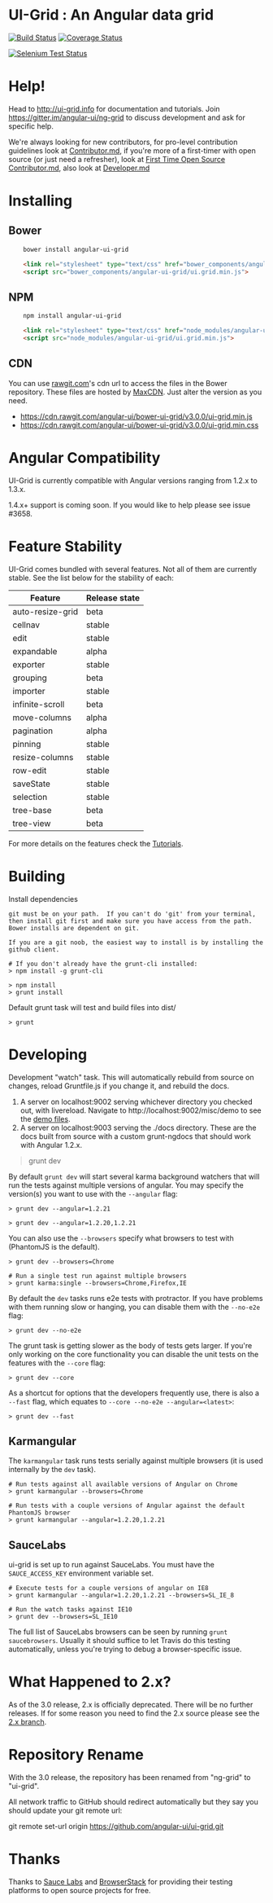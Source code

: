 # UI-Grid : An Angular data grid

[![Build Status](https://api.travis-ci.org/angular-ui/ng-grid.png?branch=3.0)](https://travis-ci.org/angular-ui/ng-grid) [![Coverage Status](https://coveralls.io/repos/angular-ui/ng-grid/badge.png?branch=master)](https://coveralls.io/r/angular-ui/ng-grid?branch=master)

[![Selenium Test Status](https://saucelabs.com/browser-matrix/nggrid.svg)](https://saucelabs.com/u/nggrid)

# Help!

Head to http://ui-grid.info for documentation and tutorials. Join https://gitter.im/angular-ui/ng-grid to discuss development and ask for specific help.

We're always looking for new contributors, for pro-level contribution guidelines look at [Contributor.md](CONTRIBUTING.md), if you're more of a first-timer with open source (or just need a refresher), look at [First Time Open Source Contributor.md](FIRST_TIMER.md), also look at [Developer.md](DEVELOPER.md) 

# Installing

## Bower

```bash
    bower install angular-ui-grid
```

```html
    <link rel="stylesheet" type="text/css" href="bower_components/angular-ui-grid/ui.grid.min.css">
    <script src="bower_components/angular-ui-grid/ui.grid.min.js">
```

## NPM

```bash
    npm install angular-ui-grid
```

```html
    <link rel="stylesheet" type="text/css" href="node_modules/angular-ui-grid/ui.grid.min.css">
    <script src="node_modules/angular-ui-grid/ui.grid.min.js">
```

## CDN

You can use [rawgit.com](https://rawgit.com/)'s cdn url to access the files in the Bower repository. These files are hosted by [MaxCDN](https://www.maxcdn.com/). Just alter the version as you need.

* https://cdn.rawgit.com/angular-ui/bower-ui-grid/v3.0.0/ui-grid.min.js
* https://cdn.rawgit.com/angular-ui/bower-ui-grid/v3.0.0/ui-grid.min.css

# Angular Compatibility

UI-Grid is currently compatible with Angular versions ranging from 1.2.x to 1.3.x.

1.4.x+ support is coming soon. If you would like to help please see issue #3658.

# Feature Stability

UI-Grid comes bundled with several features. Not all of them are currently stable.  See the list below for the stability of each:

Feature           | Release state
-------------------        | --------- |
auto-resize-grid  | beta
cellnav                     | stable
edit        | stable
expandable    | alpha
exporter      | stable
grouping      | beta
importer      | stable
infinite-scroll           | beta
move-columns    | alpha
pagination    | alpha
pinning       | stable
resize-columns  | stable
row-edit      | stable
saveState     | stable
selection       | stable
tree-base     | beta
tree-view       | beta

For more details on the features check the [Tutorials](http://ui-grid.info/docs/#/tutorial).

# Building

Install dependencies

    git must be on your path.  If you can't do 'git' from your terminal, then install git first and make sure you have access from the path.
    Bower installs are dependent on git.

    If you are a git noob, the easiest way to install is by installing the github client.

    # If you don't already have the grunt-cli installed:
    > npm install -g grunt-cli
    
    > npm install
    > grunt install

Default grunt task will test and build files into dist/

    > grunt

# Developing

Development "watch" task. This will automatically rebuild from source on changes, reload Gruntfile.js if you change it, and rebuild the docs.

1. A server on localhost:9002 serving whichever directory you checked out, with livereload. Navigate to http://localhost:9002/misc/demo to see the [demo files](http://localhost:9002/misc/demo/grid-directive.html).
2. A server on localhost:9003 serving the ./docs directory. These are the docs built from source with a custom grunt-ngdocs that should work with Angular 1.2.x.



> grunt dev

By default `grunt dev` will start several karma background watchers that will run the tests against multiple versions of angular. You may specify the version(s) you want to use with the `--angular` flag:

    > grunt dev --angular=1.2.21

    > grunt dev --angular=1.2.20,1.2.21

You can also use the `--browsers` specify what browsers to test with (PhantomJS is the default).

    > grunt dev --browsers=Chrome

    # Run a single test run against multiple browsers
    > grunt karma:single --browsers=Chrome,Firefox,IE

By default the `dev` tasks runs e2e tests with protractor. If you have problems with them running slow or hanging, you can disable them with the `--no-e2e` flag:

    > grunt dev --no-e2e
    
The grunt task is getting slower as the body of tests gets larger.  If you're only working on the core functionality you can disable the unit tests on the features with the `--core` flag:

    > grunt dev --core
    
As a shortcut for options that the developers frequently use, there is also a `--fast` flag, which equates to `--core --no-e2e --angular=<latest>`:
 
    > grunt dev --fast

## Karmangular

The `karmangular` task runs tests serially against multiple browsers (it is used internally by the `dev` task).
  
    # Run tests against all available versions of Angular on Chrome
    > grunt karmangular --browsers=Chrome

    # Run tests with a couple versions of Angular against the default PhantomJS browser
    > grunt karmangular --angular=1.2.20,1.2.21

## SauceLabs

ui-grid is set up to run against SauceLabs. You must have the `SAUCE_ACCESS_KEY` environment variable set.

    # Execute tests for a couple versions of angular on IE8
    > grunt karmangular --angular=1.2.20,1.2.21 --browsers=SL_IE_8

    # Run the watch tasks against IE10
    > grunt dev --browsers=SL_IE10

The full list of SauceLabs browsers can be seen by running `grunt saucebrowsers`. Usually it should suffice to let Travis do this testing automatically, unless you're trying to debug a browser-specific issue.

# What Happened to 2.x?

As of the 3.0 release, 2.x is officially deprecated. There will be no further releases. If for some reason you need to find the 2.x source please see the [2.x branch](https://github.com/angular-ui/ng-grid/tree/2.x).

# Repository Rename

With the 3.0 release, the repository has been renamed from "ng-grid" to "ui-grid".

All network traffic to GitHub should redirect automatically but they say you should update your git remote url:

  git remote set-url origin https://github.com/angular-ui/ui-grid.git

# Thanks

Thanks to [Sauce Labs](http://saucelabs.com) and [BrowserStack](http://www.browserstack.com) for providing their testing platforms to open source projects for free.
